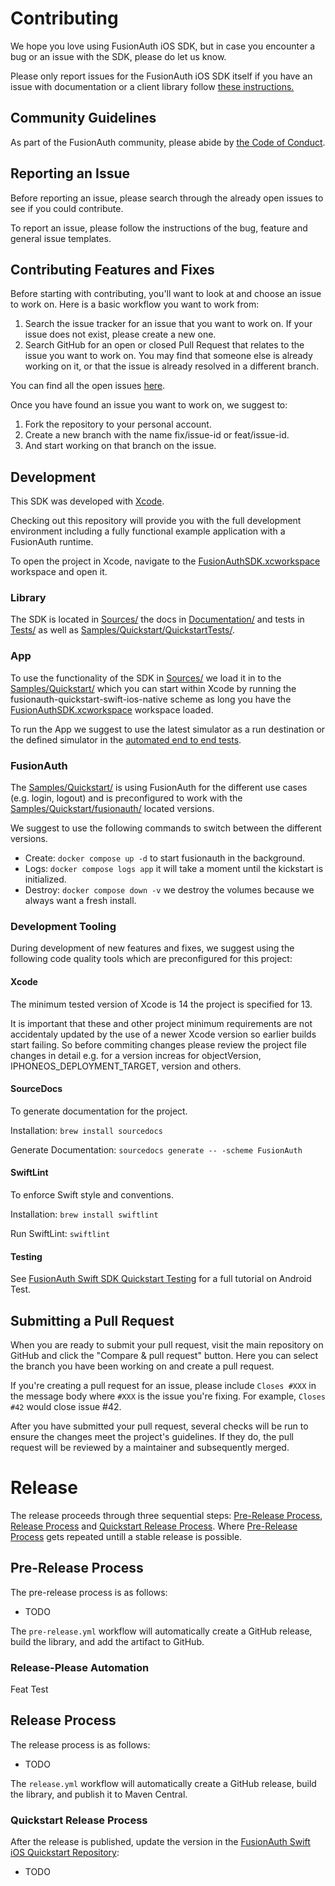 # Contributing
<!--
tag::forDocSiteContributing[]
-->
We hope you love using FusionAuth iOS SDK, but in case you encounter a bug or an issue with the SDK, please do let us know.

Please only report issues for the FusionAuth iOS SDK itself if you have an issue with documentation or a client library follow [these instructions.](https://github.com/FusionAuth/fusionauth-issues)

## Community Guidelines

As part of the FusionAuth community, please abide by [the Code of Conduct](https://fusionauth.io/community/forum/topic/1000/code-of-conduct).

## Reporting an Issue

Before reporting an issue, please search through the already open issues to see if you could contribute.

To report an issue, please follow the instructions of the bug, feature and general issue templates.

## Contributing Features and Fixes

Before starting with contributing, you'll want to look at and choose an issue to work on. Here is a basic workflow you want to work from:

1. Search the issue tracker for an issue that you want to work on. If your issue does not exist, please create a new one.
2. Search GitHub for an open or closed Pull Request that relates to the issue you want to work on. You may find that someone else is already working on it, or that the issue is already resolved in a different branch.

You can find all the open issues [here](https://github.com/FusionAuth/fusionauth-ios-sdk/issues).

Once you have found an issue you want to work on, we suggest to:

1. Fork the repository to your personal account.
2. Create a new branch with the name fix/issue-id or feat/issue-id.
3. And start working on that branch on the issue.

## Development

This SDK was developed with [Xcode](https://developer.apple.com/xcode/).

Checking out this repository will provide you with the full development environment including a fully functional example application with a FusionAuth runtime.

To open the project in Xcode, navigate to the [FusionAuthSDK.xcworkspace](FusionAuthSDK.xcworkspace) workspace and open it.

### Library

The SDK is located in [Sources/](Sources) the docs in [Documentation/](Documentation) and tests in [Tests/](Tests) as well as [Samples/Quickstart/QuickstartTests/](Samples/Quickstart/QuickstartTests).

### App

To use the functionality of the SDK in [Sources/](Sources) we load it in to the [Samples/Quickstart/](Samples/Quickstart) which you can start within Xcode by running the fusionauth-quickstart-swift-ios-native scheme as long you have the [FusionAuthSDK.xcworkspace](FusionAuthSDK.xcworkspace) workspace loaded.

To run the App we suggest to use the latest simulator as a run destination or the defined simulator in the [automated end to end tests](.github/workflows).

### FusionAuth

The [Samples/Quickstart/](Samples/Quickstart) is using FusionAuth for the different use cases (e.g. login, logout) and is preconfigured to work with the [Samples/Quickstart/fusionauth/](Samples/Quickstart/fusionauth) located versions.

We suggest to use the following commands to switch between the different versions.

* Create: `docker compose up -d` to start fusionauth in the background.
* Logs: `docker compose logs app` it will take a moment until the kickstart is initialized.
* Destroy: `docker compose down -v` we destroy the volumes because we always want a fresh install.

### Development Tooling

During development of new features and fixes, we suggest using the following code quality tools which are preconfigured for this project:

#### Xcode

The minimum tested version of Xcode is 14 the project is specified for 13.

It is important that these and other project minimum requirements are not accidentaly updated by the use of a newer Xcode version so earlier builds start failing. So before commiting changes please review the project file changes in detail e.g. for a version increas for objectVersion, IPHONEOS_DEPLOYMENT_TARGET, version and others.

#### SourceDocs

To generate documentation for the project.

Installation: `brew install sourcedocs`

Generate Documentation: `sourcedocs generate -- -scheme FusionAuth`

#### SwiftLint

To enforce Swift style and conventions.

Installation: `brew install swiftlint`

Run SwiftLint: `swiftlint`

#### Testing

See [FusionAuth Swift SDK Quickstart Testing](https://github.com/sonderformat-llc/fusionauth-quickstart-swift-ios-native/blob/main/TESTING.md) for a full tutorial on Android Test.

## Submitting a Pull Request

When you are ready to submit your pull request, visit the main repository on GitHub and click the "Compare & pull request" button. Here you can select the branch you have been working on and create a pull request.

If you're creating a pull request for an issue, please include `Closes #XXX` in the message body where `#XXX` is the issue you're fixing. For example, `Closes #42` would close issue #42.

After you have submitted your pull request, several checks will be run to ensure the changes meet the project's guidelines. If they do, the pull request will be reviewed by a maintainer and subsequently merged.
<!--
end::forDocSiteContributing[]
-->

# Release
<!--
tag::forDocSiteRelease[]
-->
The release proceeds through three sequential steps: [Pre-Release Process](#pre-release-process), [Release Process](#release-process) and [Quickstart Release Process](#quickstart-release-process). Where [Pre-Release Process](#pre-release-process) gets repeated untill a stable release is possible.

## Pre-Release Process

The pre-release process is as follows:
- TODO

The `pre-release.yml` workflow will automatically create a GitHub release, build the library, and add the artifact to GitHub.

### Release-Please Automation

Feat Test

## Release Process

The release process is as follows:
- TODO

The `release.yml` workflow will automatically create a GitHub release, build the library, and publish it to Maven Central.

### Quickstart Release Process

After the release is published, update the version in the [FusionAuth Swift iOS Quickstart Repository](https://github.com/sonderformat-llc/fusionauth-quickstart-swift-ios-native/):
- TODO
<!--
end::forDocSiteRelease[]
-->
